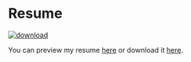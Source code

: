 # Resume

[![download](https://img.shields.io/badge/download-pdf-%2342A41D)](https://github.com/rodzera/resume/releases/latest/download/resume.pdf)

You can preview my resume [here](https://rodzera.github.io/resume/src/index.html) or download it [here](https://github.com/rodzera/resume/releases/latest/download/resume.pdf).